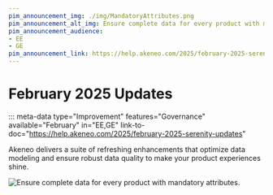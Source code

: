```yaml
---
pim_announcement_img: ./img/MandatoryAttributes.png
pim_announcement_alt_img: Ensure complete data for every product with mandatory attributes.
pim_announcement_audience:
- EE
- GE
pim_announcement_link: https://help.akeneo.com/2025/february-2025-serenity-updates
---
```


# February 2025 Updates
::: meta-data type="Improvement" features="Governance" available="February" in="EE,GE" link-to-doc="https://help.akeneo.com/2025/february-2025-serenity-updates"

Akeneo delivers a suite of refreshing enhancements that optimize data modeling and ensure robust data quality to make your product experiences shine. 

![Ensure complete data for every product with mandatory attributes.](../img/MandatoryAttributes.png)
